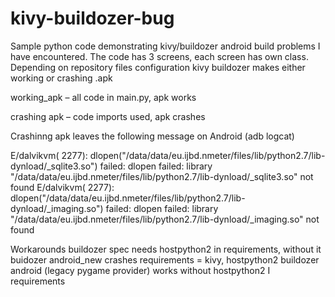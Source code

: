 # kivy-buildozer-bug
Sample python code demonstrating kivy/buildozer android build problems I have encountered. 
The code has 3 screens, each screen has own class. Depending on repository files configuration kivy buildozer makes either working or crashing .apk

working_apk – all code in main.py, apk works

crashing apk – code imports used, apk crashes

Crashinng apk leaves the following message on Android (adb logcat)

E/dalvikvm( 2277): dlopen("/data/data/eu.ijbd.nmeter/files/lib/python2.7/lib-dynload/_sqlite3.so") failed: dlopen failed: library "/data/data/eu.ijbd.nmeter/files/lib/python2.7/lib-dynload/_sqlite3.so" not found
E/dalvikvm( 2277): dlopen("/data/data/eu.ijbd.nmeter/files/lib/python2.7/lib-dynload/_imaging.so") failed: dlopen failed: library "/data/data/eu.ijbd.nmeter/files/lib/python2.7/lib-dynload/_imaging.so" not found
 
Workarounds
buildozer spec needs hostpython2 in requirements, without it buidozer android_new crashes
requirements = kivy, hostpython2
buildozer android (legacy pygame provider) works without hostpython2 I requirements
